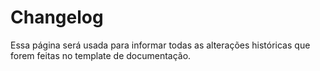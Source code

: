 # Changelog

Essa página será usada para informar todas as alterações históricas que forem feitas no template de documentação.